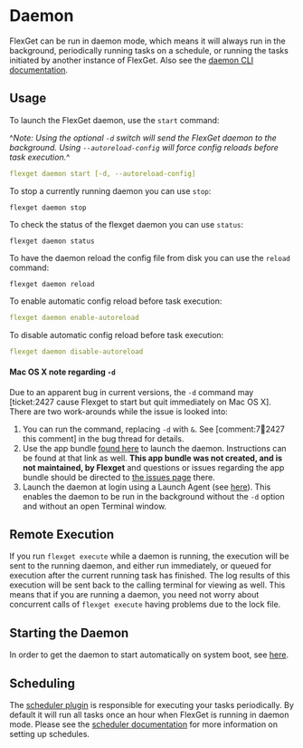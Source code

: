 # Daemon
FlexGet can be run in daemon mode, which means it will always run in the background, periodically running tasks on a schedule, or running the tasks initiated by another instance of FlexGet. Also see the [daemon CLI documentation](/CLI/daemon).

## Usage
To launch the FlexGet daemon, use the `start` command:
  
^*Note: Using the optional `-d` switch will send the FlexGet daemon to the background. Using `--autoreload-config` will force config reloads before task execution.*^
```YAML
flexget daemon start [-d, --autoreload-config]
```


To stop a currently running daemon you can use `stop`:
```
flexget daemon stop
```
To check the status of the flexget daemon you can use `status`:
```
flexget daemon status
```
To have the daemon reload the config file from disk you can use the `reload` command:
```
flexget daemon reload
```
To enable automatic config reload before task execution:
```yaml
flexget daemon enable-autoreload
```
To disable automatic config reload before task execution:
```yaml
flexget daemon disable-autoreload
```

#### Mac OS X note regarding `-d`
Due to an apparent bug in current versions, the `-d` command may [ticket:2427 cause Flexget to start but quit immediately on Mac OS X]. There are two work-arounds while the issue is looked into:
1. You can run the command, replacing `-d` with `&`. See [comment:7:ticket:2427 this comment] in the bug thread for details.
2. Use the app bundle [found here](https://github.com/tubedogg/FlexgetDaemon) to launch the daemon. Instructions can be found at that link as well. **This app bundle was not created, and is not maintained, by Flexget** and questions or issues regarding the app bundle should be directed to [the issues page](https://github.com/tubedogg/FlexgetDaemon/issues) there.
3. Launch the daemon at login using a Launch Agent (see [here](/Daemon/Startup#AsanOSXLaunchAgent)). This enables the daemon to be run in the background without the `-d` option and without an open Terminal window.

## Remote Execution
If you run `flexget execute` while a daemon is running, the execution will be sent to the running daemon, and either run immediately, or queued for execution after the current running task has finished. The log results of this execution will be sent back to the calling terminal for viewing as well. This means that if you are running a daemon, you need not worry about concurrent calls of `flexget execute` having problems due to the lock file.

## Starting the Daemon
In order to get the daemon to start automatically on system boot, see [here](/Daemon/Startup).

## Scheduling
The [scheduler plugin](/Plugins/Daemon/scheduler) is responsible for executing your tasks periodically. By default it will run all tasks once an hour when FlexGet is running in daemon mode. Please see the [scheduler documentation](/Plugins/Daemon/scheduler) for more information on setting up schedules.
